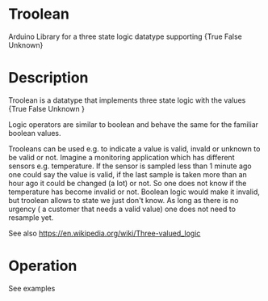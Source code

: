 # Troolean

Arduino Library for a three state logic datatype supporting {True False Unknown}

# Description

Troolean is a datatype that implements three state logic with the values 
{True False Unknown }

Logic operators are similar to boolean and behave the same for the familiar boolean values.

Trooleans can be used e.g. to indicate a value is valid, invald or unknown to be valid or not.
Imagine a monitoring application which has different sensors e.g. temperature. If the sensor 
is sampled less than 1 minute ago one could say the value is valid, if the last sample is taken 
more than an hour ago it could be changed (a lot) or not. So one does not know if the temperature
has become invalid or not. Boolean logic would make it invalid, but troolean allows to state we
just don't know. As long as there is no urgency ( a customer that needs a valid value) 
one does not need to resample yet.

See also https://en.wikipedia.org/wiki/Three-valued_logic

# Operation

See examples

